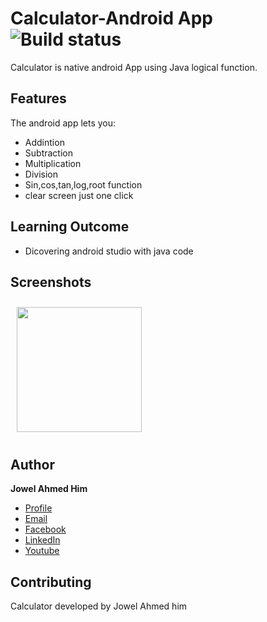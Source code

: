 # Calculator-Android App ![Build status](https://github.com/wallabag/android-app/workflows/CI/badge.svg?branch=master)

Calculator is native android App using Java logical function.

## Features

The android app lets you:
- Addintion
- Subtraction
- Multiplication
- Division
- Sin,cos,tan,log,root function
- clear screen just one click

## Learning Outcome

- Dicovering android studio with java code


## Screenshots

   [<img src="https://user-images.githubusercontent.com/82113036/130833600-e6734f7d-f0ae-4cc7-833e-66cbf64ff988.png" align="center"
width="200"
    hspace="10" vspace="10">](/readme/Wallabag%20Article%20View.png)

    


## Author

**Jowel Ahmed Him**

- [Profile](https://github.com/JowelAhmedHim)
- [Email](mailto:jowelahmedhim@gmail.com?subject=Hi "Hi!")
- [Facebook](https://www.facebook.com/jowelahmedhim)
- [LinkedIn](https://www.linkedin.com/in/jowelahmedhim/)
- [Youtube](https://www.youtube.com/channel/UClDog-gMe4GC3lOhpX4P_Nw)

## Contributing

Calculator developed by Jowel Ahmed him   



